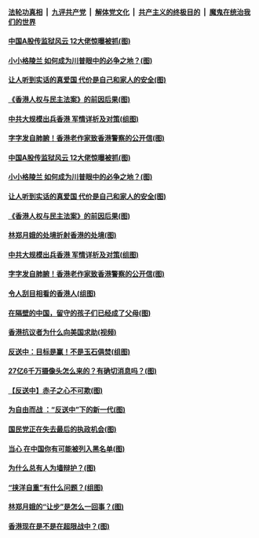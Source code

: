 ####  [法轮功真相](../../../../basic/blob/master/README.md?t=09100800) &nbsp;|&nbsp; [九评共产党](../../../../9ping.md/blob/master/README.md?t=09100800) &nbsp;|&nbsp; [解体党文化](../../../../jtdwh.md/blob/master/README.md?t=09100800)  &nbsp;|&nbsp; [共产主义的终极目的](../../../../gczydzjmd.md/blob/master/README.md?t=09100800) &nbsp;|&nbsp; [魔鬼在统治我们的世界](../../../../mgztzwmdsj.md/blob/master/README.md?t=09100800) 

#### [中国A股传监狱风云 12大佬惊曝被抓(图)](../pages/p4/906844.md?t=09100800) 

#### [小小格陵兰 如何成为川普眼中的必争之地？(图)](../pages/p4/906842.md?t=09100800) 

#### [让人听到实话的真爱国 代价是自己和家人的安全(图)](../pages/p4/906837.md?t=09100800) 

#### [《香港人权与民主法案》的前因后果(图)](../pages/p4/906836.md?t=09100800) 

#### [中共大规模出兵香港 军情详析及对策(组图)](../pages/p4/906831.md?t=09100800) 

#### [字字发自肺腑！香港老作家致香港警察的公开信(图)](../pages/p4/906744.md?t=09100800) 

#### [中国A股传监狱风云 12大佬惊曝被抓(图)](../pages/p4/906844.md?t=09100800) 

#### [小小格陵兰 如何成为川普眼中的必争之地？(图)](../pages/p4/906842.md?t=09100800) 

#### [让人听到实话的真爱国 代价是自己和家人的安全(图)](../pages/p4/906837.md?t=09100800) 

#### [《香港人权与民主法案》的前因后果(图)](../pages/p4/906836.md?t=09100800) 

#### [林郑月娥的处境折射香港的处境(图)](../pages/p4/906834.md?t=09100800) 

#### [中共大规模出兵香港 军情详析及对策(组图)](../pages/p4/906831.md?t=09100800) 

#### [字字发自肺腑！香港老作家致香港警察的公开信(图)](../pages/p4/906744.md?t=09100800) 

#### [令人刮目相看的香港人(组图)](../pages/p4/906727.md?t=09100800) 

#### [在隔壁的中国，留守的孩子们已经成了父母(图)](../pages/p4/906715.md?t=09100800) 

#### [香港抗议者为什么向美国求助(视频)](../pages/p4/906723.md?t=09100800) 

#### [反送中：目标是赢！不是玉石俱焚(组图)](../pages/p4/906721.md?t=09100800) 

#### [27亿6千万摄像头怎么来的？有确切消息吗？(图)](../pages/p4/906720.md?t=09100800) 

#### [【反送中】赤子之心不可欺(图)](../pages/p4/906718.md?t=09100800) 

#### [为自由而战 ：“反送中”下的新一代(图)](../pages/p4/906584.md?t=09100800) 

#### [国民党正在失去最后的执政机会(图)](../pages/p4/906583.md?t=09100800) 

#### [当心 在中国你有可能被列入黑名单(图)](../pages/p4/906594.md?t=09100800) 

#### [为什么总有人为墙辩护？(图)](../pages/p4/906616.md?t=09100800) 

#### [“挟洋自重”有什么问题？(组图)](../pages/p4/906605.md?t=09100800) 

#### [林郑月娥的“让步”是怎么一回事？(图)](../pages/p4/906617.md?t=09100800) 

#### [香港现在是不是在超限战中？(图)](../pages/p4/906612.md?t=09100800) 

